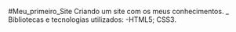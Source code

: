 #Meu_primeiro_Site
Criando um site com os meus conhecimentos.
_ Bibliotecas e tecnologias utilizados:
-HTML5;
CSS3.
